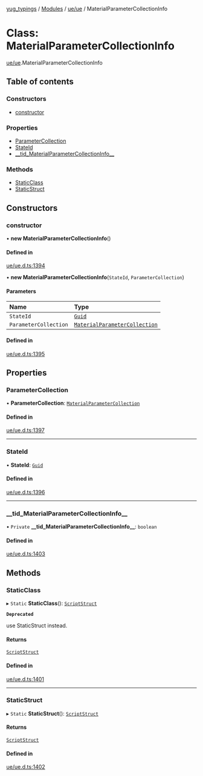 [yug_typings](../README.md) / [Modules](../modules.md) / [ue/ue](../modules/ue_ue.md) / MaterialParameterCollectionInfo

# Class: MaterialParameterCollectionInfo

[ue/ue](../modules/ue_ue.md).MaterialParameterCollectionInfo

## Table of contents

### Constructors

- [constructor](ue_ue.MaterialParameterCollectionInfo.md#constructor)

### Properties

- [ParameterCollection](ue_ue.MaterialParameterCollectionInfo.md#parametercollection)
- [StateId](ue_ue.MaterialParameterCollectionInfo.md#stateid)
- [\_\_tid\_MaterialParameterCollectionInfo\_\_](ue_ue.MaterialParameterCollectionInfo.md#__tid_materialparametercollectioninfo__)

### Methods

- [StaticClass](ue_ue.MaterialParameterCollectionInfo.md#staticclass)
- [StaticStruct](ue_ue.MaterialParameterCollectionInfo.md#staticstruct)

## Constructors

### constructor

• **new MaterialParameterCollectionInfo**()

#### Defined in

[ue/ue.d.ts:1394](https://github.com/YugMetaverse/yug_typings/blob/b7d9b19/ue/ue.d.ts#L1394)

• **new MaterialParameterCollectionInfo**(`StateId`, `ParameterCollection`)

#### Parameters

| Name | Type |
| :------ | :------ |
| `StateId` | [`Guid`](ue_ue_s.Guid.md) |
| `ParameterCollection` | [`MaterialParameterCollection`](ue_ue.MaterialParameterCollection.md) |

#### Defined in

[ue/ue.d.ts:1395](https://github.com/YugMetaverse/yug_typings/blob/b7d9b19/ue/ue.d.ts#L1395)

## Properties

### ParameterCollection

• **ParameterCollection**: [`MaterialParameterCollection`](ue_ue.MaterialParameterCollection.md)

#### Defined in

[ue/ue.d.ts:1397](https://github.com/YugMetaverse/yug_typings/blob/b7d9b19/ue/ue.d.ts#L1397)

___

### StateId

• **StateId**: [`Guid`](ue_ue_s.Guid.md)

#### Defined in

[ue/ue.d.ts:1396](https://github.com/YugMetaverse/yug_typings/blob/b7d9b19/ue/ue.d.ts#L1396)

___

### \_\_tid\_MaterialParameterCollectionInfo\_\_

• `Private` **\_\_tid\_MaterialParameterCollectionInfo\_\_**: `boolean`

#### Defined in

[ue/ue.d.ts:1403](https://github.com/YugMetaverse/yug_typings/blob/b7d9b19/ue/ue.d.ts#L1403)

## Methods

### StaticClass

▸ `Static` **StaticClass**(): [`ScriptStruct`](ue_ue.ScriptStruct.md)

**`Deprecated`**

use StaticStruct instead.

#### Returns

[`ScriptStruct`](ue_ue.ScriptStruct.md)

#### Defined in

[ue/ue.d.ts:1401](https://github.com/YugMetaverse/yug_typings/blob/b7d9b19/ue/ue.d.ts#L1401)

___

### StaticStruct

▸ `Static` **StaticStruct**(): [`ScriptStruct`](ue_ue.ScriptStruct.md)

#### Returns

[`ScriptStruct`](ue_ue.ScriptStruct.md)

#### Defined in

[ue/ue.d.ts:1402](https://github.com/YugMetaverse/yug_typings/blob/b7d9b19/ue/ue.d.ts#L1402)
